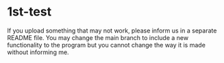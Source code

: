 # 1st-test

If you upload something that may not work, please inform us in a separate README file.
You may change the main branch to include a new functionality to the program but you cannot change the way it is made without informing me.
